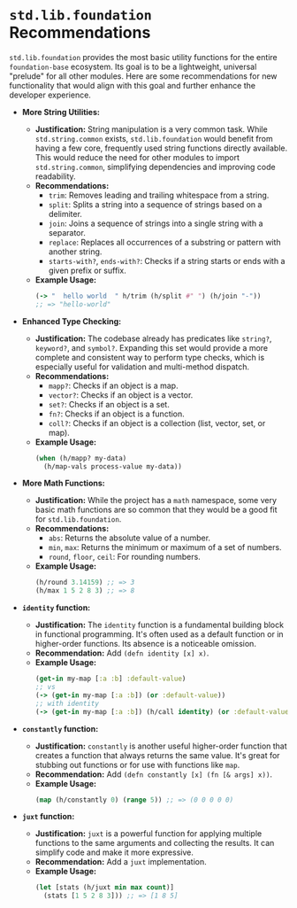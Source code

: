 # `std.lib.foundation` Recommendations

`std.lib.foundation` provides the most basic utility functions for the entire `foundation-base` ecosystem. Its goal is to be a lightweight, universal "prelude" for all other modules. Here are some recommendations for new functionality that would align with this goal and further enhance the developer experience.

*   **More String Utilities:**
    *   **Justification:** String manipulation is a very common task. While `std.string.common` exists, `std.lib.foundation` would benefit from having a few core, frequently used string functions directly available. This would reduce the need for other modules to import `std.string.common`, simplifying dependencies and improving code readability.
    *   **Recommendations:**
        *   `trim`: Removes leading and trailing whitespace from a string.
        *   `split`: Splits a string into a sequence of strings based on a delimiter.
        *   `join`: Joins a sequence of strings into a single string with a separator.
        *   `replace`: Replaces all occurrences of a substring or pattern with another string.
        *   `starts-with?`, `ends-with?`: Checks if a string starts or ends with a given prefix or suffix.
    *   **Example Usage:**
        ```clojure
        (-> "  hello world  " h/trim (h/split #" ") (h/join "-"))
        ;; => "hello-world"
        ```

*   **Enhanced Type Checking:**
    *   **Justification:** The codebase already has predicates like `string?`, `keyword?`, and `symbol?`. Expanding this set would provide a more complete and consistent way to perform type checks, which is especially useful for validation and multi-method dispatch.
    *   **Recommendations:**
        *   `mapp?`: Checks if an object is a map.
        *   `vector?`: Checks if an object is a vector.
        *   `set?`: Checks if an object is a set.
        *   `fn?`: Checks if an object is a function.
        *   `coll?`: Checks if an object is a collection (list, vector, set, or map).
    *   **Example Usage:**
        ```clojure
        (when (h/mapp? my-data)
          (h/map-vals process-value my-data))
        ```

*   **More Math Functions:**
    *   **Justification:** While the project has a `math` namespace, some very basic math functions are so common that they would be a good fit for `std.lib.foundation`.
    *   **Recommendations:**
        *   `abs`: Returns the absolute value of a number.
        *   `min`, `max`: Returns the minimum or maximum of a set of numbers.
        *   `round`, `floor`, `ceil`: For rounding numbers.
    *   **Example Usage:**
        ```clojure
        (h/round 3.14159) ;; => 3
        (h/max 1 5 2 8 3) ;; => 8
        ```

*   **`identity` function:**
    *   **Justification:** The `identity` function is a fundamental building block in functional programming. It's often used as a default function or in higher-order functions. Its absence is a noticeable omission.
    *   **Recommendation:** Add `(defn identity [x] x)`.
    *   **Example Usage:**
        ```clojure
        (get-in my-map [:a :b] :default-value)
        ;; vs
        (-> (get-in my-map [:a :b]) (or :default-value))
        ;; with identity
        (-> (get-in my-map [:a :b]) (h/call identity) (or :default-value))
        ```

*   **`constantly` function:**
    *   **Justification:** `constantly` is another useful higher-order function that creates a function that always returns the same value. It's great for stubbing out functions or for use with functions like `map`.
    *   **Recommendation:** Add `(defn constantly [x] (fn [& args] x))`.
    *   **Example Usage:**
        ```clojure
        (map (h/constantly 0) (range 5)) ;; => (0 0 0 0 0)
        ```

*   **`juxt` function:**
    *   **Justification:** `juxt` is a powerful function for applying multiple functions to the same arguments and collecting the results. It can simplify code and make it more expressive.
    *   **Recommendation:** Add a `juxt` implementation.
    *   **Example Usage:**
        ```clojure
        (let [stats (h/juxt min max count)]
          (stats [1 5 2 8 3])) ;; => [1 8 5]
        ```
